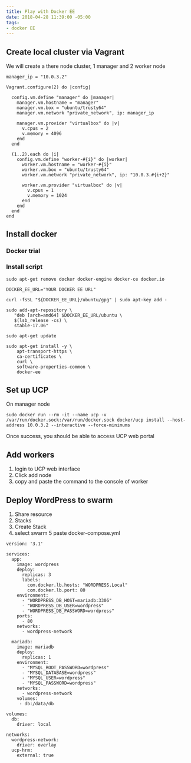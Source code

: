 ```yaml
---
title: Play with Docker EE
date: 2018-04-28 11:39:00 -05:00
tags:
- docker EE
---
```



## Create local cluster via Vagrant

We will create a there node cluster, 1 manager and 2 worker node

```
manager_ip = "10.0.3.2"

Vagrant.configure(2) do |config|

  config.vm.define "manager" do |manager|
    manager.vm.hostname = "manager"
    manager.vm.box = "ubuntu/trusty64"
    manager.vm.network "private_network", ip: manager_ip

    manager.vm.provider "virtualbox" do |v|
      v.cpus = 2
      v.memory = 4096
    end
  end

  (1..2).each do |i|
    config.vm.define "worker-#{i}" do |worker|
      worker.vm.hostname = "worker-#{i}"
      worker.vm.box = "ubuntu/trusty64"
      worker.vm.network "private_network", ip: "10.0.3.#{i+2}"

      worker.vm.provider "virtualbox" do |v|
        v.cpus = 1
        v.memory = 1024
      end
    end
  end
end
```

## Install docker 

### Docker trial
### Install script

```
sudo apt-get remove docker docker-engine docker-ce docker.io

DOCKER_EE_URL="YOUR DOCKER EE URL"

curl -fsSL "${DOCKER_EE_URL}/ubuntu/gpg" | sudo apt-key add -

sudo add-apt-repository \
   "deb [arch=amd64] $DOCKER_EE_URL/ubuntu \
   $(lsb_release -cs) \
   stable-17.06"

sudo apt-get update

sudo apt-get install -y \
    apt-transport-https \
    ca-certificates \
    curl \
    software-properties-common \
    docker-ee
```

## Set up UCP

On manager node 
```
sudo docker run --rm -it --name ucp -v /var/run/docker.sock:/var/run/docker.sock docker/ucp install --host-address 10.0.3.2 --interactive --force-minimums
```

Once success, you should be able to access UCP web portal

## Add workers
1. login to UCP web interface
2. Click add node
3. copy and paste the command to the console of worker

## Deploy WordPress to swarm
1. Share resource
2. Stacks
3. Create Stack
4. select swarm 
5 paste docker-compose.yml 
```
version: '3.1'

services:
  app:
    image: wordpress
    deploy:
      replicas: 3
      labels:
        com.docker.lb.hosts: "WORDPRESS.Local"
        com.docker.lb.port: 80
    environment:
      - "WORDPRESS_DB_HOST=mariadb:3306"
      - "WORDPRESS_DB_USER=wordpress"
      - "WORDPRESS_DB_PASSWORD=wordpress"
    ports:
      - 80
    networks:
      - wordpress-network

  mariadb:
    image: mariadb
    deploy:
      replicas: 1
    environment:
      - "MYSQL_ROOT_PASSWORD=wordpress"
      - "MYSQL_DATABASE=wordpress"
      - "MYSQL_USER=wordpress"
      - "MYSQL_PASSWORD=wordpress"
    networks:
      - wordpress-network
    volumes:
     - db:/data/db

volumes:
  db:
    driver: local

networks:
  wordpress-network:
    driver: overlay
  ucp-hrm:
    external: true
```